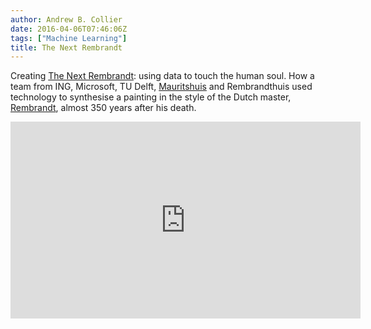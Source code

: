 ```yaml
---
author: Andrew B. Collier
date: 2016-04-06T07:46:06Z
tags: ["Machine Learning"]
title: The Next Rembrandt
---
```


Creating [The Next Rembrandt](https://www.nextrembrandt.com/): using data to touch the human soul. How a team from ING, Microsoft, TU Delft, [Mauritshuis](http://www.mauritshuis.nl/en/) and Rembrandthuis used technology to synthesise a painting in the style of the Dutch master, [Rembrandt](https://en.wikipedia.org/wiki/Rembrandt), almost 350 years after his death.

<iframe width="560" height="315" src="https://www.youtube.com/embed/IuygOYZ1Ngo" frameborder="0" allowfullscreen></iframe>